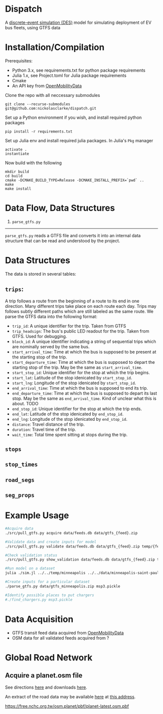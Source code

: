 # Dispatch

A [discrete-event simulation (DES)](https://en.wikipedia.org/wiki/Discrete-event_simulation) model for simulating deployment of EV bus fleets, using GTFS data

Installation/Compilation
===========================
Prerequisites:
  - Python 3.x, see requirements.txt for python package requirements
  - Julia 1.x, see Project.toml for Julia package requirements
  - Cmake
  - An API key from [OpenMobilityData](https://transitfeeds.com/api/keys)

Clone the repo with all neccessary submodules

    git clone --recurse-submodules git@github.com:nickolasclarke/dispatch.git

Set up a Python environment if you wish, and install required python packages

    pip install -r requirements.txt

Set up Julia env and install required julia packages. In Julia's `Pkg` manager

    activate .
    instantiate

Now build with the following

    mkdir build
    cd build
    cmake -DCMAKE_BUILD_TYPE=Release -DCMAKE_INSTALL_PREFIX=`pwd` ..
    make
    make install


Data Flow, Data Structures
===========================

1. `parse_gtfs.py`
---------------------------

`parse_gtfs.py` reads a GTFS file and converts it into an internal data
structure that can be read and understood by the project.



# Data Structures

The data is stored in several tables:

## `trips`:

A trip follows a route from the beginning of a route to its end in one
direction. Many different trips take place on each route each day. Trips may
follows subtly different paths which are still labeled as the same route. We
parse the GTFS data into the following format:

 * `trip_id`:              A unique identifier for the trip. Taken from GTFS
 * `trip_headsign`:        The bus's public LED readout for the trip. Taken from 
                           GTFS. Used for debugging.
 * `block_id`:             A unique identifier indicating a string of sequential 
                           trips which are nominally served by the same bus.
 * `start_arrival_time`:   Time at which the bus is supposed to be present at 
                           the starting stop of the trip.
 * `start_departure_time`: Time at which the bus is supposed to depart the 
                           starting stop of the trip. May be the same as
                           `start_arrival_time`.
 * `start_stop_id`:        Unique identifier for the stop at which the trip begins.
 * `start_lat`:            Latitude of the stop idenicated by `start_stop_id`.
 * `start_lng`:            Longitude of the stop idenicated by `start_stop_id`.
 * `end_arrival_time`:     Time at which the bus is supposed to end its trip.
 * `end_departure_time`:   Time at which the bus is supposed to depart its last 
                           stop. May be the same as `end_arrival_time`. Kind of
                           unclear what this is about. TODO
 * `end_stop_id`:          Unique identifier for the stop at which the trip ends.
 * `end_lat`:              Latitude of the stop idenicated by `end_stop_id`.
 * `end_lng`:              Longitude of the stop idenicated by `end_stop_id`.
 * `distance`:             Travel distance of the trip.
 * `duration`:             Travel time of the trip.
 * `wait_time`:            Total time spent sitting at stops during the trip.

## `stops`

## `stop_times`

## `road_segs`

## `seg_props`


Example Usage
===========================

```bash
#Acquire data
./src/pull_gtfs.py acquire data/feeds.db data/gtfs_{feed}.zip

#Validate data and create inputs for model
./src/pull_gtfs.py validate data/feeds.db data/gtfs_{feed}.zip temp/{feed}

#Check validation status
./src/pull_gtfs.py show_validation data/feeds.db data/gtfs_{feed}.zip temp/{feed}

#Run model on a dataset
julia ./sim.jl ../../temp/minneapolis ../../data/minneapolis-saint-paul_minnesota.osm.pbf ../../data/depots_minneapolis.csv /z/out

#Create inputs for a particular dataset
./parse_gtfs.py data/gtfs_minneapolis.zip msp3.pickle

#Identify possible places to put chargers
#./find_chargers.py msp3.pickle
```


Data Acquisition
===========================

- GTFS transit feed data acquired from [OpenMobilityData](https://transitfeeds.com)
- OSM data for all validated feeds acquired from ?





Global Road Network
===========================

Acquire a planet.osm file
-------------------------

See directions [here](https://wiki.openstreetmap.org/wiki/Downloading_data) and
downloads [here](https://planet.openstreetmap.org/).

An extract of the road data may be available [here](https://download.osmdata.xyz/) at [this address](http://download.osmdata.xyz/data/highway_EPSG4326.zip).



https://free.nchc.org.tw/osm.planet/pbf/planet-latest.osm.pbf